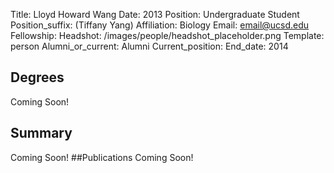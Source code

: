 Title: Lloyd Howard Wang
Date: 2013
Position: Undergraduate Student
Position_suffix: (Tiffany Yang)
Affiliation: Biology
Email: email@ucsd.edu
Fellowship:
Headshot: /images/people/headshot_placeholder.png
Template: person
Alumni_or_current: Alumni
Current_position: 
End_date: 2014
<!-- Status: draft -->

## Degrees
Coming Soon!
## Summary
Coming Soon!
##Publications
Coming Soon!